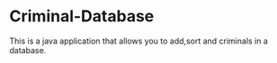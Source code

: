 # Criminal-Database
This is a java application that allows you to add,sort and criminals in a database.

